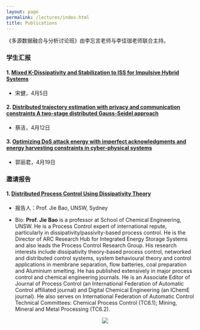 ```yaml
---
layout: page
permalink: /lectures/index.html
title: Publications
---
```


《多源数据融合与分析讨论班》由李忘言老师与李佳珈老师联合主持。

### 学生汇报

#### 1. [Mixed K-Dissipativity and Stabilization to ISS for Impulsive Hybrid Systems](https://ieeexplore.ieee.org/document/7064779)

- 宋健，4月5日

#### 2. [Distributed trajectory estimation with privacy and communication constraints A two-stage distributed Gauss-Seidel approach](https://ieeexplore.ieee.org/abstract/document/7487736/)

- 蔡洁，4月12日

#### 3. [Optimizing DoS attack energy with imperfect acknowledgments and energy harvesting constraints in cyber-physical systems](https://www.sciencedirect.com/science/article/abs/pii/S0096300320307748)

- 郭丽君，4月19日

### 邀请报告

#### 1. [Distributed Process Control Using Dissipativity Theory](https://lxy.usst.edu.cn/2023/0823/c6729a304218/page.htm)

- 报告人：Prof. Jie Bao, UNSW, Sydney

- Bio: **Prof. Jie Bao** is a professor at School of Chemical Engineering, UNSW. He is a Process Control expert of international repute, particularly in dissipativity/passivity-based process control. He is the Director of ARC Research Hub for Integrated Energy Storage Systems and also leads the Process Control Research Group. His research interests include dissipativity theory-based process control, networked and distributed control systems, system behavioural theory and control applications in membrane separation, flow batteries, coal preparation and Aluminium smelting. He has published extensively in major process control and chemical engineering journals. He is an Associate Editor of Journal of Process Control (an International Federation of Automatic Control affiliated journal) and Digital Chemical Engineering (an IChemE journal). He also serves on International Federation of Automatic Control Technical Committees: Chemical Process Control (TC6.1); Mining, Mineral and Metal Processing (TC6.2).

  <div align="center">
  <img src="https://usst-lilab.github.io/images/1.jpg">
  </div>
